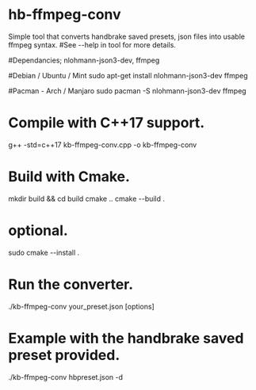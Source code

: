 # hb-ffmpeg-conv
Simple tool that converts handbrake saved presets, json files into usable ffmpeg syntax.
#See --help in tool for more details.

#Dependancies; nlohmann-json3-dev, ffmpeg

#Debian / Ubuntu / Mint
sudo apt-get install nlohmann-json3-dev ffmpeg

#Pacman - Arch / Manjaro
sudo pacman -S nlohmann-json3-dev ffmpeg

# Compile with C++17 support.
g++ -std=c++17 kb-ffmpeg-conv.cpp -o kb-ffmpeg-conv

# Build with Cmake.
mkdir build && cd build
cmake ..
cmake --build .

# optional.
sudo cmake --install .

# Run the converter.
./kb-ffmpeg-conv your_preset.json [options]

# Example with the handbrake saved preset provided.
./kb-ffmpeg-conv hbpreset.json -d

